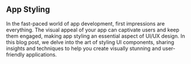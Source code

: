 ## App Styling

In the fast-paced world of app development, first impressions are everything. The visual appeal of your app can captivate users and keep them engaged, making app styling an essential aspect of UI/UX design. In this blog post, we delve into the art of styling UI components, sharing insights and techniques to help you create visually stunning and user-friendly applications.
